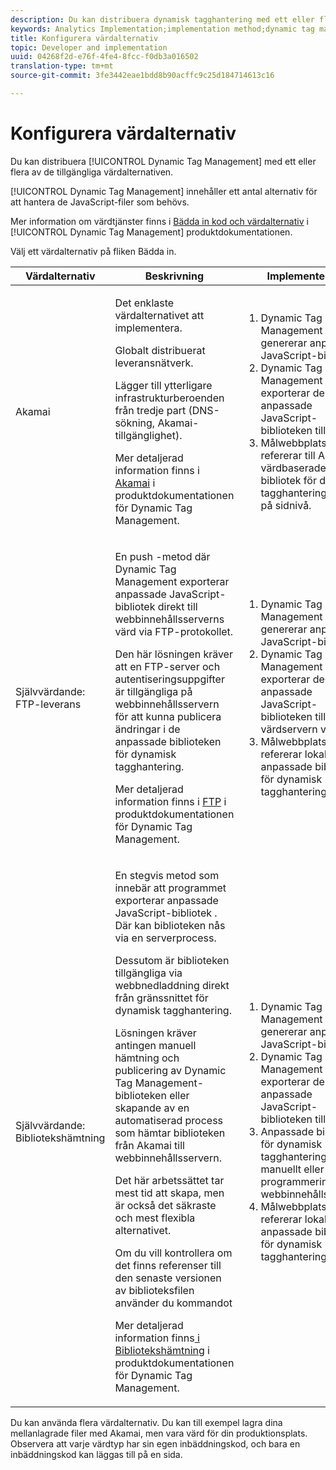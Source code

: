 ```yaml
---
description: Du kan distribuera dynamisk tagghantering med ett eller flera av de tillgängliga värdalternativen.
keywords: Analytics Implementation;implementation method;dynamic tag management;dtm;hosting;hosting options;akamai;self hosting;self-hosting;ftp delivery;ftp hosting;library download
title: Konfigurera värdalternativ
topic: Developer and implementation
uuid: 04268f2d-e76f-4fe4-8fcc-f0db3a016502
translation-type: tm+mt
source-git-commit: 3fe3442eae1bdd8b90acffc9c25d184714613c16

---
```



# Konfigurera värdalternativ

Du kan distribuera [!UICONTROL Dynamic Tag Management] med ett eller flera av de tillgängliga värdalternativen.

[!UICONTROL Dynamic Tag Management] innehåller ett antal alternativ för att hantera de JavaScript-filer som behövs.

Mer information om värdtjänster finns i [Bädda in kod och värdalternativ](https://docs.adobe.com/content/help/en/dtm/using/client-side/client-side-information.html) i [!UICONTROL Dynamic Tag Management] produktdokumentationen.

Välj ett värdalternativ på fliken Bädda in.

<table id="table_229298207DB64838B6F2477DFFAE073F"> 
 <thead> 
  <tr> 
   <th colname="col1" class="entry"> Värdalternativ </th> 
   <th colname="col2" class="entry"> Beskrivning </th> 
   <th colname="col3" class="entry"> Implementering </th> 
  </tr> 
 </thead>
 <tbody> 
  <tr> 
   <td colname="col1"> <p>Akamai </p> </td> 
   <td colname="col2"> <p> Det enklaste värdalternativet att implementera. </p> <p>Globalt distribuerat leveransnätverk. </p> <p>Lägger till ytterligare infrastrukturberoenden från tredje part (DNS-sökning, Akamai-tillgänglighet). </p> <p>Mer detaljerad information finns i <a href="https://docs.adobe.com/content/help/en/dtm/using/client-side/deployment.html#concept_722B01555D0441ACBB052BC34DC5B67D"> Akamai</a> i produktdokumentationen för Dynamic Tag Management. </p> </td> 
   <td colname="col3"> 
    <ol id="ol_EF148EF091A645B3962B084963B3C0B0"> 
     <li id="li_7ECE0C331EEE4907A563D581DF1DFEFE">Dynamic Tag Management genererar anpassade JavaScript-bibliotek. </li> 
     <li id="li_8E2C858290EF4665B2F45ACAFA121CB3">Dynamic Tag Management exporterar de anpassade JavaScript-biblioteken till Akamai. </li> 
     <li id="li_CE88B10B6E844A56BBB8C575A9363BA9">Målwebbplatsen refererar till Akamai-värdbaserade bibliotek för dynamisk tagghantering direkt på sidnivå. </li> 
    </ol> </td> 
  </tr> 
  <tr> 
   <td colname="col1"> Självvärdande: FTP-leverans </td> 
   <td colname="col2"> <p>En <span class="term"> push</span> -metod där Dynamic Tag Management exporterar anpassade JavaScript-bibliotek direkt till webbinnehållsserverns värd via FTP-protokollet. </p> <p>Den här lösningen kräver att en FTP-server och autentiseringsuppgifter är tillgängliga på webbinnehållsservern för att kunna publicera ändringar i de anpassade biblioteken för dynamisk tagghantering. </p> <p>Mer detaljerad information finns i <a href="https://docs.adobe.com/help/en/dtm/using/client-side/deployment.html#task_A7B37CB2C89941A4A4D1F9AF06FC493D"> FTP</a> i produktdokumentationen för Dynamic Tag Management. </p> </td> 
   <td colname="col3"> 
    <ol id="ol_60348F9C991D4F2B9457006B0F98C834"> 
     <li id="li_24A141C3C7074BF9897C022A22CAE78C">Dynamic Tag Management genererar anpassade JavaScript-bibliotek. </li> 
     <li id="li_E1E0843060F7447E853EA416A0B033BE">Dynamic Tag Management exporterar de anpassade JavaScript-biblioteken till värdservern via FTP. </li> 
     <li id="li_EAF5D2ABD03B4911A0CFA464AD8791CE">Målwebbplatsen refererar lokalt till de anpassade biblioteken för dynamisk tagghantering. </li> 
    </ol> </td> 
  </tr> 
  <tr> 
   <td colname="col1"> Självvärdande: Bibliotekshämtning </td> 
   <td colname="col2"> <p>En <span class="term"> stegvis</span> metod som innebär att programmet exporterar anpassade JavaScript-bibliotek <!-- to Amazon S3-->. Där kan biblioteken nås via en serverprocess. </p> <p>Dessutom är biblioteken tillgängliga via webbnedladdning direkt från gränssnittet för dynamisk tagghantering. </p> <p>Lösningen kräver antingen manuell hämtning och publicering av Dynamic Tag Management-biblioteken eller skapande av en automatiserad process som hämtar biblioteken från Akamai till webbinnehållsservern. </p> <p>Det här arbetssättet tar mest tid att skapa, men är också det säkraste och mest flexibla alternativet. </p> <p>Om du vill kontrollera om det finns referenser till den senaste versionen av biblioteksfilen använder du kommandot </p> <p>Mer detaljerad information finns<a href="https://docs.adobe.com/content/help/en/dtm/using/client-side/deployment.html#task_B7A42F3B1D3E4B71B0BADD17C181F22A"> i Bibliotekshämtning</a> i produktdokumentationen för Dynamic Tag Management. </p> </td> 
   <td colname="col3"> 
    <ol id="ol_F40B721306FE473496BD657262DFD585"> 
     <li id="li_4EA4D6B555CE4E9CA476C7550C18C061">Dynamic Tag Management genererar anpassade JavaScript-bibliotek. </li> 
     <li id="li_BA40EBD7AD1546F29D8A209034D06477">Dynamic Tag Management exporterar de anpassade JavaScript-biblioteken till Akamai. </li> 
     <li id="li_E107E69E386A40F3B067F9991C2979AF">Anpassade bibliotek för dynamisk tagghantering flyttas manuellt eller via programmering till webbinnehållsservern. </li> 
     <li id="li_0809038453B544168A20CE09D7E5AC59">Målwebbplatsen refererar lokalt till de anpassade biblioteken för dynamisk tagghantering. </li> 
    </ol> </td> 
  </tr> 
 </tbody> 
</table>

Du kan använda flera värdalternativ. Du kan till exempel lagra dina mellanlagrade filer med Akamai, men vara värd för din produktionsplats. Observera att varje värdtyp har sin egen inbäddningskod, och bara en inbäddningskod kan läggas till på en sida.
